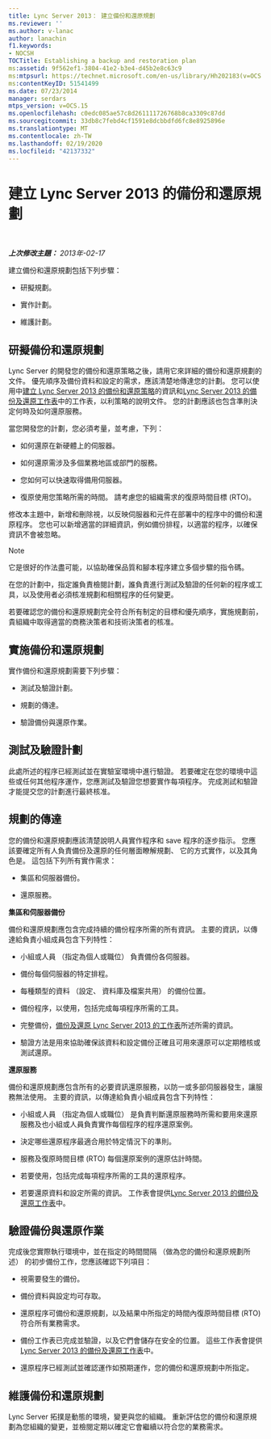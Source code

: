 ```yaml
---
title: Lync Server 2013： 建立備份和還原規劃
ms.reviewer: ''
ms.author: v-lanac
author: lanachin
f1.keywords:
- NOCSH
TOCTitle: Establishing a backup and restoration plan
ms:assetid: 9f562ef1-3804-41e2-b3e4-d45b2e8c63c9
ms:mtpsurl: https://technet.microsoft.com/en-us/library/Hh202183(v=OCS.15)
ms:contentKeyID: 51541499
ms.date: 07/23/2014
manager: serdars
mtps_version: v=OCS.15
ms.openlocfilehash: c0edc085ae57c8d261111726768b8ca3309c87dd
ms.sourcegitcommit: 33db8c7febd4cf1591e8dcbbdfd6fc8e8925896e
ms.translationtype: MT
ms.contentlocale: zh-TW
ms.lasthandoff: 02/19/2020
ms.locfileid: "42137332"
---
```

<div data-xmlns="http://www.w3.org/1999/xhtml">

<div class="topic" data-xmlns="http://www.w3.org/1999/xhtml" data-msxsl="urn:schemas-microsoft-com:xslt" data-cs="http://msdn.microsoft.com/">

<div data-asp="https://msdn2.microsoft.com/asp">

# <a name="establishing-a-backup-and-restoration-plan-for-lync-server-2013"></a>建立 Lync Server 2013 的備份和還原規劃

</div>

<div id="mainSection">

<div id="mainBody">

<span> </span>

_**上次修改主題：** 2013年-02-17_

建立備份和還原規劃包括下列步驟：

  - 研擬規劃。

  - 實作計劃。

  - 維護計劃。

<div>

## <a name="developing-a-backup-and-restoration-plan"></a>研擬備份和還原規劃

Lync Server 的開發您的備份和還原策略之後，請用它來詳細的備份和還原規劃的文件。 優先順序及備份資料和設定的需求，應該清楚地傳達您的計劃。 您可以使用中[建立 Lync Server 2013 的備份和還原策略](lync-server-2013-establishing-a-backup-and-restoration-strategy.md)的資訊和[Lync Server 2013 的備份及還原工作表](lync-server-2013-backup-and-restoration-worksheets.md)中的工作表，以利策略的說明文件。 您的計劃應該也包含準則決定何時及如何還原服務。

當您開發您的計劃，您必須考量，並考慮，下列：

  - 如何還原在新硬體上的伺服器。

  - 如何還原需涉及多個業務地區或部門的服務。

  - 您如何可以快速取得備用伺服器。

  - 復原使用您策略所需的時間。 請考慮您的組織需求的復原時間目標 (RTO)。

修改本主題中，新增和刪除視，以反映伺服器和元件在部署中的程序中的備份和還原程序。 您也可以新增適當的詳細資訊，例如備份排程，以適當的程序，以確保資訊不會被忽略。

<div>


> [!NOTE]  
> 它是很好的作法盡可能，以協助確保品質和腳本程序建立多個步驟的指令碼。



</div>

在您的計劃中，指定誰負責檢閱計劃，誰負責進行測試及驗證的任何新的程序或工具，以及使用者必須核准規劃和相關程序的任何變更。

若要確認您的備份和還原規劃完全符合所有制定的目標和優先順序，實施規劃前，貴組織中取得適當的商務決策者和技術決策者的核准。

</div>

<div>

## <a name="implementing-the-backup-and-restoration-plan"></a>實施備份和還原規劃

實作備份和還原規劃需要下列步驟：

  - 測試及驗證計劃。

  - 規劃的傳達。

  - 驗證備份與還原作業。

<div>

## <a name="testing-and-validating-the-plan"></a>測試及驗證計劃

此處所述的程序已經測試並在實驗室環境中進行驗證。 若要確定在您的環境中這些或任何其他程序運作，您應測試及驗證您想要實作每項程序。 完成測試和驗證才能提交您的計劃進行最終核准。

</div>

<div>

## <a name="communicating-the-plan"></a>規劃的傳達

您的備份和還原規劃應該清楚說明人員實作程序和 save 程序的逐步指示。 您應該要確定所有人負責備份及還原的任何層面瞭解規劃、 它的方式實作，以及其角色是。 這包括下列所有實作需求：

  - 集區和伺服器備份。

  - 還原服務。

**集區和伺服器備份**

備份和還原規劃應包含完成持續的備份程序所需的所有資訊。 主要的資訊，以傳達給負責小組成員包含下列特性：

  - 小組或人員 （指定為個人或職位） 負責備份各伺服器。

  - 備份每個伺服器的特定排程。

  - 每種類型的資料 （設定、 資料庫及檔案共用） 的備份位置。

  - 備份程序，以使用，包括完成每項程序所需的工具。

  - 完整備份，[備份及還原 Lync Server 2013 的工作表](lync-server-2013-backup-and-restoration-worksheets.md)所述所需的資訊。

  - 驗證方法是用來協助確保該資料和設定備份正確且可用來還原可以定期稽核或測試還原。

**還原服務**

備份和還原規劃應包含所有的必要資訊還原服務，以防一或多部伺服器發生，讓服務無法使用。 主要的資訊，以傳達給負責小組成員包含下列特性：

  - 小組或人員 （指定為個人或職位） 是負責判斷還原服務時所需和要用來還原服務及也小組或人員負責實作每個程序的程序還原案例。

  - 決定哪些還原程序最適合用於特定情況下的準則。

  - 服務及復原時間目標 (RTO) 每個還原案例的還原估計時間。

  - 若要使用，包括完成每項程序所需的工具的還原程序。

  - 若要還原資料和設定所需的資訊。 工作表會提供[Lync Server 2013 的備份及還原工作表](lync-server-2013-backup-and-restoration-worksheets.md)中。

</div>

<div>

## <a name="validating-backup-and-restoration-operations"></a>驗證備份與還原作業

完成後您實際執行環境中，並在指定的時間間隔 （做為您的備份和還原規劃所述） 的初步備份工作，您應該確認下列項目：

  - 視需要發生的備份。

  - 備份資料與設定均可存取。

  - 還原程序可備份和還原規劃，以及結果中所指定的時間內復原時間目標 (RTO) 符合所有業務需求。

  - 備份工作表已完成並驗證，以及它們會儲存在安全的位置。 這些工作表會提供[Lync Server 2013 的備份及還原工作表](lync-server-2013-backup-and-restoration-worksheets.md)中。

  - 還原程序已經測試並確認運作如預期運作，您的備份和還原規劃中所指定。

</div>

</div>

<div>

## <a name="maintaining-the-backup-and-restoration-plan"></a>維護備份和還原規劃

Lync Server 拓撲是動態的環境，變更與您的組織。 重新評估您的備份和還原規劃為您組織的變更，並檢閱定期以確定它會繼續以符合您的業務需求。

</div>

</div>

<span> </span>

</div>

</div>

</div>

